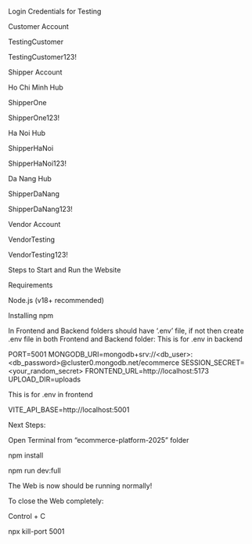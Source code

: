 Login Credentials for Testing


Customer Account

TestingCustomer

TestingCustomer123!	



Shipper Account

Ho Chi Minh Hub

ShipperOne

ShipperOne123!


Ha Noi Hub

ShipperHaNoi

ShipperHaNoi123!


Da Nang Hub

ShipperDaNang

ShipperDaNang123!



Vendor Account

VendorTesting

VendorTesting123!	



Steps to Start and Run the Website

Requirements

Node.js (v18+ recommended)

Installing npm

In Frontend and Backend folders should have ‘.env’ file, if not then create .env file in both Frontend and Backend folder:
This is for .env in backend

PORT=5001
MONGODB_URI=mongodb+srv://<db_user>:<db_password>@cluster0.mongodb.net/ecommerce
SESSION_SECRET=<your_random_secret>
FRONTEND_URL=http://localhost:5173
UPLOAD_DIR=uploads


This is for .env in frontend

VITE_API_BASE=http://localhost:5001

Next Steps:

Open Terminal from “ecommerce-platform-2025” folder

npm install

npm run dev:full 


The Web is now should be running normally!


To close the Web completely:

Control + C

npx kill-port 5001


